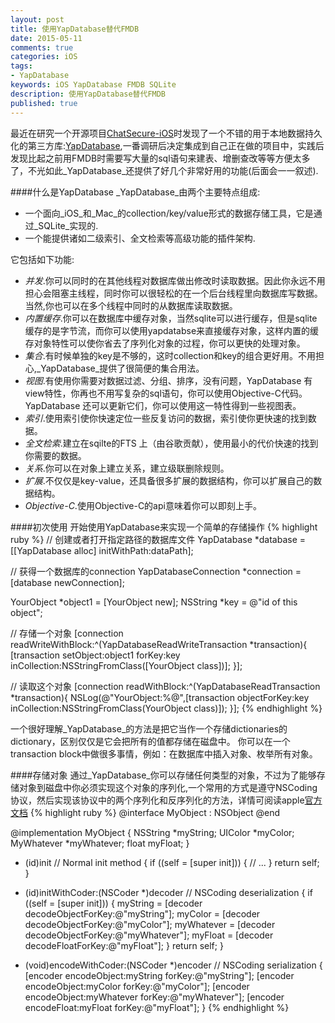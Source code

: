 ```yaml
---
layout: post
title: 使用YapDatabase替代FMDB
date: 2015-05-11
comments: true
categories: iOS
tags: 
- YapDatabase
keywords: iOS YapDatabase FMDB SQLite
description: 使用YapDatabase替代FMDB
published: true
---
```


最近在研究一个开源项目[ChatSecure-iOS](https://github.com/ChatSecure/ChatSecure-iOS)时发现了一个不错的用于本地数据持久化的第三方库:[YapDatabase](https://github.com/yapstudios/YapDatabase),一番调研后决定集成到自己正在做的项目中，实践后发现比起之前用FMDB时需要写大量的sql语句来建表、增删查改等等方便太多了，不光如此_YapDatabase_还提供了好几个非常好用的功能(后面会一一叙述).

####什么是YapDatabase
_YapDatabase_由两个主要特点组成:
+ 一个面向_iOS_和_Mac_的collection/key/value形式的数据存储工具，它是通过_SQLite_实现的.
+ 一个能提供诸如二级索引、全文检索等高级功能的插件架构.

它包括如下功能:
+ _并发_.你可以同时的在其他线程对数据库做出修改时读取数据。因此你永远不用担心会阻塞主线程，同时你可以很轻松的在一个后台线程里向数据库写数据。当然,你也可以在多个线程中同时的从数据库读取数据。
+ _内置缓存_.你可以在数据库中缓存对象，当然sqlite可以进行缓存，但是sqlite缓存的是字节流，而你可以使用yapdatabse来直接缓存对象，这样内置的缓存对象特性可以使你省去了序列化对象的过程，你可以更快的处理对象。
+ _集合_.有时候单独的key是不够的，这时collection和key的组合更好用。不用担心,_YapDatabase_提供了很简便的集合用法。
+ _视图_.有使用你需要对数据过滤、分组、排序，没有问题，YapDatabase 有view特性，你再也不用写复杂的sql语句，你可以使用Objective-C代码。 YapDatabase 还可以更新它们，你可以使用这一特性得到一些视图表。
+ _索引_.使用索引使你快速定位一些反复访问的数据，索引使你更快速的找到数据。
+ _全文检索_.建立在sqilte的FTS 上（由谷歌贡献），使用最小的代价快速的找到你需要的数据。
+ _关系_.你可以在对象上建立关系，建立级联删除规则。
+ _扩展_.不仅仅是key-value，还具备很多扩展的数据结构，你可以扩展自己的数据结构。
+ _Objective-C_.使用Objective-C的api意味着你可以即刻上手。

####初次使用
开始使用YapDatabase来实现一个简单的存储操作
{% highlight ruby %}
// 创建或者打开指定路径的数据库文件
YapDatabase *database = [[YapDatabase alloc] initWithPath:dataPath];

// 获得一个数据库的connection
YapDatabaseConnection *connection = [database newConnection];

YourObject *object1 = [YourObject new];
NSString *key = @"id of this object";

// 存储一个对象
[connection readWriteWithBlock:^(YapDatabaseReadWriteTransaction *transaction){
    [transaction setObject:object1 forKey:key inCollection:NSStringFromClass([YourObject class])];
}];

// 读取这个对象
[connection readWithBlock:^(YapDatabaseReadTransaction *transaction){
    NSLog(@"YourObject:%@",[transaction objectForKey:key inCollection:NSStringFromClass(YourObject class)]);
}];
{% endhighlight %}

一个很好理解_YapDatabase_的方法是把它当作一个存储dictionaries的dictionary，区别仅仅是它会把所有的值都存储在磁盘中。
你可以在一个transaction block中做很多事情，例如：在数据库中插入对象、枚举所有对象。

####存储对象
通过_YapDatabase_你可以存储任何类型的对象，不过为了能够存储对象到磁盘中你必须实现这个对象的序列化,一个常用的方式是遵守NSCoding协议，然后实现该协议中的两个序列化和反序列化的方法，详情可阅读apple[官方文档](https://developer.apple.com/library/mac/#documentation/Cocoa/Conceptual/Archiving/Articles/codingobjects.html#//apple_ref/doc/uid/20000948-BCIHBJDE)
{% highlight ruby %}
@interface MyObject : NSObject <NSCoding>
@end

@implementation MyObject
{
    NSString *myString;
    UIColor *myColor;
    MyWhatever *myWhatever;
    float myFloat;
}

- (id)init // Normal init method
{
    if ((self = [super init])) {
    // ...
}
    return self;
}

- (id)initWithCoder:(NSCoder *)decoder // NSCoding deserialization
{
    if ((self = [super init])) {
    myString = [decoder decodeObjectForKey:@"myString"];
    myColor = [decoder decodeObjectForKey:@"myColor"];
    myWhatever = [decoder decodeObjectForKey:@"myWhatever"];
    myFloat = [decoder decodeFloatForKey:@"myFloat"];
}
    return self;
}

- (void)encodeWithCoder:(NSCoder *)encoder // NSCoding serialization
{
    [encoder encodeObject:myString forKey:@"myString"];
    [encoder encodeObject:myColor forKey:@"myColor"];
    [encoder encodeObject:myWhatever forKey:@"myWhatever"];
    [encoder encodeFloat:myFloat forKey:@"myFloat"];
}
{% endhighlight %}
